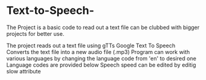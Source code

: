 # Text-to-Speech-
The Project is a basic code to read out a text file can be clubbed with bigger projects for better use.

The project reads out a text file using gTTs Google Text To Speech 
Converts the text file into a new audio file (.mp3) 
Program can work with various languages by changing the language code from 'en' to desired one
Language codes are provided below 
Speech speed can be edited by editig slow attribute 
